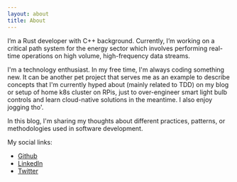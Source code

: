 ```yaml
---
layout: about
title: About
---
```


I’m a Rust developer with C++ background. Currently, I’m working on a critical path system for the energy sector which involves performing real-time operations on high volume, high-frequency data streams.

I'm a technology enthusiast. In my free time, I'm always coding something new. It can be another pet project that serves me as an example to describe concepts that I'm currently hyped about (mainly related to TDD) on my blog or setup of home k8s cluster on RPis, just to over-engineer smart light bulb controls and learn cloud-native solutions in the meantime. I also enjoy jogging tho'.

In this blog, I'm sharing my thoughts about different practices, patterns, or methodologies used in software development.

My social links:
- [Github](https://github.com/damszew)
- [LinkedIn](https://www.linkedin.com/in/szewczyk-damian/)
- [Twitter](https://twitter.com/damszew)
